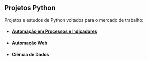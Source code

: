 ## Projetos Python
Projetos e estudos de Python voltados para o mercado de trabalho:
- #### [Automação em Processos e Indicadores](https://github.com/leo-passos/AutoProcessos)
- #### Automação Web
- #### Ciência de Dados
